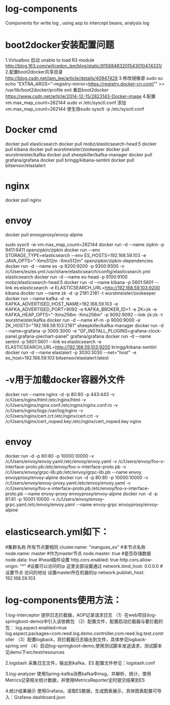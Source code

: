 # log-components
Components for write log , using aop to intercept beans, analysis log

# boot2docker安装配置问题
1.Virtualbox 启动 unable to load R3 module
http://blog.163.com/wilicedon_lee/blog/static/81588483201543010474331/
2.配置boot2docker共享目录
http://blog.csdn.net/jam_lee/article/details/40947429
3.修改镜像源
sudo su echo "EXTRA_ARGS=\"–registry-mirror=https://registry.docker-cn.com\"" >> /var/lib/boot2docker/profile
exit
重启boot2docker
https://www.csdn.net/article/2014-12-15/2823143-Docker-image
4.配置vm.max_map_count=262144
sudo vi /etc/sysctl.conf
添加vm.max_map_count=262144
使生效sudo sysctl -p /etc/sysctl.conf



# Docker cmd
docker pull elasticsearch
docker pull mobz/elasticsearch-head:5
docker pull kibana
docker pull wurstmeister/zookeeper 
docker pull wurstmeister/kafka
docker pull sheepkiller/kafka-manager
docker pull grafana/grafana
docker pull bringg/kibana-sentinl
docker pull bitsensor/elastalert
# nginx
docker pull nginx
# envoy
docker pull envoyproxy/envoy-alpine


sudo sysctl -w vm.max_map_count=262144
docker run -d --name zipkin -p 9411:9411 openzipkin/zipkin
docker run --env STORAGE_TYPE=elasticsearch --env ES_HOSTS=192.168.59.103 -e JAVA_OPTS="-Xms512m -Xmx512m" openzipkin/zipkin-dependencies
docker run -d --name es -p 9200:9200 -p 9300:9300 -v /c/Users/es/es.yml:/usr/share/elasticsearch/config/elasticsearch.yml elasticsearch
docker run -d --name es-head -p 9100:9100 mobz/elasticsearch-head:5
docker run -d --name kibana -p 5601:5601 --link es:elasticsearch -e ELASTICSEARCH_URL=http://192.168.59.103:9200 kibana 
docker run --name zk -d -p 2181:2181 -t wurstmeister/zookeeper 
docker run --name kafka -d -e KAFKA_ADVERTISED_HOST_NAME=192.168.59.103 -e KAFKA_ADVERTISED_PORT=9092 -e KAFKA_BROKER_ID=1 -e ZK=zk -e KAFKA_HEAP_OPTS="-Xms256m -Xms256m" -p 9092:9092 --link zk:zk -t wurstmeister/kafka
docker run -d --name kf-m -p 9000:9000 -e ZK_HOSTS="192.168.59.103:2181" sheepkiller/kafka-manager
docker run -d --name=grafana -p 3000:3000 -e "GF_INSTALL_PLUGINS=grafana-clock-panel,grafana-piechart-panel" grafana/grafana
docker run -d --name sentinl -p 5601:5601 --link es:elasticsearch -e ELASTICSEARCH_URL=http://192.168.59.103:9200 bringg/kibana-sentinl
docker run -d --name elastalert -p 3030:3030 --net="host" -e es_host=192.168.59.103 bitsensor/elastalert:latest
# -v用于加载docker容器外文件
docker run --name nginx -d -p 80:80 -p 443:443 -v /c/Users/nginx/html:/etc/nginx/html -v /c/Users/nginx/nginx.conf:/etc/nginx/nginx.conf:ro -v /c/Users/nginx/logs:/var/log/nginx -v /c/Users/nginx/cert.crt:/etc/nginx/cert.crt -v /c/Users/nginx/cert_nopwd.key:/etc/nginx/cert_nopwd.key nginx
# envoy
docker run -d -p 80:80 -p 10000:10000 -v /c/Users/envoy/envoy.yaml:/etc/envoy/envoy.yaml -v /c/Users/envoy/foo-x-interface-proto.pb:/etc/envoy/foo-x-interface-proto.pb -v /c/Users/envoy/grpc-lib.pb:/etc/envoy/grpc-lib.pb --name envoy envoyproxy/envoy-alpine 
docker run -d -p 80:80 -p 10000:10000 -v /c/Users/envoy/envoy-proxy.yaml:/etc/envoy/envoy.yaml -v /c/Users/envoy/foo-x-interface-proto.pb:/etc/envoy/foo-x-interface-proto.pb --name envoy-proxy envoyproxy/envoy-alpine 
docker run -d -p 81:81 -p 10001:10000 -v /c/Users/envoy/envoy-grpc.yaml:/etc/envoy/envoy.yaml --name envoy-grpc envoyproxy/envoy-alpine 


# elasticsearch.yml如下：
#集群名称 所有节点要相同
cluster.name: "mangues_es"
#本节点名称
node.name: master
#作为master节点
node.master: true
#是否存储数据
node.data: true
#head插件设置
http.cors.enabled: true
http.cors.allow-origin: "*"
#设置可以访问的ip 这里全部设置通过
network.bind_host: 0.0.0.0
#设置节点 访问的地址 设置master所在机器的ip
network.publish_host: 192.168.59.103


# log-components使用方法：
1.log-interceptor
提供日志拦截器，AOP记录请求日志
（1）在web项目(log-springboot-demo)中引入该依赖包
（2）配置文件，配置启动拦截器与要拦截的包：
log.aspect.enabled=true
log.aspect.packages=com.reed.log.demo.controller,com.reed.log.test.controller
（3）配置logback，将拦截器日志输出到文件，具体参见logback-spring.xml
	<logger name="com.reed.log.interceptor.LogAspect" level="INFO"
		additivity="false">
		<appender-ref ref="ROLLING_FILE_ASPECT" />
		<appender-ref ref="STDOUT" />
	</logger>
（4）启动log-springboot-demo,使用测试脚本发送请求，测试脚本见demo下src/test/resources
	
2.logstash
采集日志文件，输出到kafka、ES
配置文件参见：logstash.conf

3.log-analyzer
使用Spring-kafka消费kafka中msg，并解析、统计，使用Metrics记录相关统计数据，并使用MetricsReporter定时提交结果到ES

4.统计结果展示
使用Grafana，读取ES数据，生成图表展示，具体图表配置可导入：Grafana-dashboard.json


